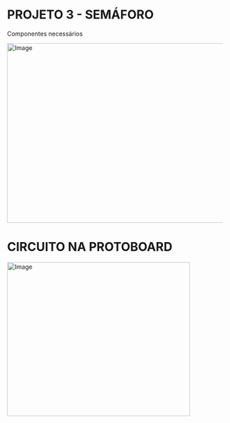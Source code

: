 # PROJETO 3 - SEMÁFORO
Componentes necessários 

<img width="579" height="419" alt="Image" src="https://github.com/user-attachments/assets/d2e8d44e-3be7-4e8a-a5dd-ac4df66570fc" />

# CIRCUITO NA PROTOBOARD

<img width="427" height="359" alt="Image" src="https://github.com/user-attachments/assets/e2bcc01b-2391-43a1-9ab0-2d152096df6a" />
